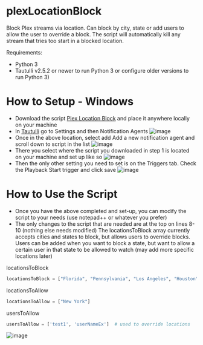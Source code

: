 # plexLocationBlock
 Block Plex streams via location. Can block by city, state or add users to allow the user to override a block.
 The script will automatically kill any stream that tries too start in a blocked location.

Requirements:
* Python 3
* Tautulli v2.5.2 or newer to run Python 3 or configure older versions to run Python 3)

# How to Setup - Windows
* Download the script [Plex Location Block](https://github.com/primetime43/plexLocationBlock/blob/master/plexLocationBlock.pyw) and place it anywhere locally on your machine
* In [Tautulli](https://github.com/Tautulli/Tautulli) go to Settings and then Notification Agents
![image](https://user-images.githubusercontent.com/12754111/174919786-16e09543-3d98-4d72-8762-2c0d1a430242.png)
* Once in the above location, select add Add a new notification agent and scroll down to script in the list
![image](https://user-images.githubusercontent.com/12754111/174920096-be992718-a58a-475c-b558-e1b749312e82.png)
* There you select where the script you downloaded in step 1 is located on your machine and set up like so
![image](https://user-images.githubusercontent.com/12754111/174920199-f9c011d1-e949-4945-89de-331a3f54d3fd.png)
* Then the only other setting you need to set is on the Triggers tab. Check the Playback Start trigger and click save
![image](https://user-images.githubusercontent.com/12754111/174920310-04d11896-e4ca-4dfe-b3b2-d70980a0c8be.png)

# How to Use the Script
* Once you have the above completed and set-up, you can modify the script to your needs (use notepad++ or whatever you prefer)
* The only changes to the script that are needed are at the top on lines 8-10 (nothing else needs modified)
The locationsToBlock array currently accepts cities and states to block, but allows users to override blocks. Users can be added when you want to block a state, but want to allow a certain user in that state to be allowed to watch (may add more specific locations later)

locationsToBlock
```python
locationsToBlock = ["Florida", "Pennsylvania", "Los Angeles", "Houston"]
```
locationsToAllow
```python
locationsToAllow = ["New York"]
```
usersToAllow
```python
usersToAllow = ['test1', 'userNameEx']  # used to override locations
```
![image](https://user-images.githubusercontent.com/12754111/174920583-4ff3bb22-89b1-4b58-8173-defbabf4b6fd.png)
